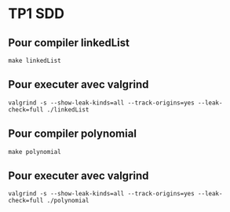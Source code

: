 # TP1 SDD

## Pour compiler linkedList
`make linkedList`

## Pour executer avec valgrind
`valgrind -s --show-leak-kinds=all --track-origins=yes --leak-check=full ./linkedList`

## Pour compiler polynomial
`make polynomial`

## Pour executer avec valgrind
`valgrind -s --show-leak-kinds=all --track-origins=yes --leak-check=full ./polynomial`

